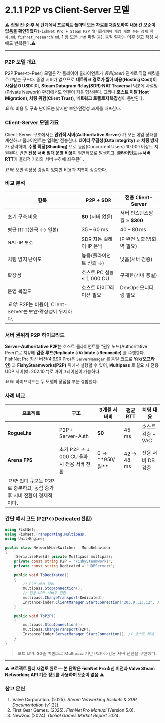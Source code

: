 # 2.1.1 P2P vs Client-Server 모델

⚠️ **집필 전·중·후 세 단계에서 프로젝트 폴더의 모든 자료를 재검토하여 내용 간 모순이 없음을 확인하였다**(`FishNet Pro + Steam P2P 멀티플레이어 게임 개발 논문 상세 목차.md`, `fishnet_research.md`, 1 장 모든 .md 파일 등). 동일 절차는 이후 원고 작성 시에도 반복된다.⚠️

---

### P2P 모델 개요

P2P(Peer-to-Peer) 모델은 각 플레이어 클라이언트가 *동등(peer)* 관계로 직접 패킷을 주고받는 구조다. 중앙 서버가 없으므로 **네트워크 경로가 짧아 비용(Hosting Cost)이 사실상 0 USD**이며, **Steam Datagram Relay(SDR)**·**NAT Traversal** 덕분에 사설망(Private Network) 환경에서도 연결이 자동 협상된다. 그러나 **호스트 이탈(Host Migration)**, **치팅 위험(Client Trust)**, **네트워크 토폴로지 복잡성**이 동반된다.

*요약:* 비용 및 구축 난이도는 낮지만 보안·안정성 과제를 내포한다.

### Client-Server 모델 개요

Client-Server 구조에서는 **권위적 서버(Authoritative Server)** 가 모든 게임 상태를 계산하고 클라이언트는 입력만 전송한다. **데이터 무결성(Data Integrity)** 과 **치팅 방지**가 강력하며, **수평 확장(Sharding)** 으로 동접(Concurrent Users) 10 000 이상도 지원된다. 반면 **전용 서버 임대·운영 비용**이 필연적으로 발생하고, **클라이언트↔서버 RTT**가 물리적 거리와 서버 부하에 좌우된다.

*요약:* 보안·확장성 강점이 있지만 비용과 지연이 상승한다.

### 비교 분석

| 항목 | **P2P + SDR** | **전용 Client-Server** |
| --- | --- | --- |
| 초기 구축 비용 | **$0** (서버 없음) | 서버 인스턴스당 월 ≥ **$300** |
| 평균 RTT(한국 ↔ 일본) | 35 – 60 ms | 40 – 80 ms |
| NAT·IP 보호 | SDR 자동 릴레이·IP 은닉 | IP 완전 노출(방화벽 필요) |
| 치팅 방지 난이도 | 높음(클라이언트 신뢰 ↓) | 낮음(서버 검증) |
| 확장성 | 호스트 PC 성능 ≤ 1 000 CU | 무제한(서버 증설) |
| 운영 복잡도 | 호스트 마이그레이션 필요 | DevOps·모니터링 필요 |
| *요약:* P2P는 비용이, Client-Server는 보안·확장성이 우세하다. |  |  |

### 서버 권위적 P2P 하이브리드

**Server-Authoritative P2P**는 호스트 클라이언트를 “권위 노드(Authoritative Peer)”로 지정해 **검증 루프(Replicate→Validate→Reconcile)** 를 수행한다. FishNet Pro 최신 버전(4.6.9R Pro)은 `ServerManager` 를 동일 코드로 **Yak(오프라인)** 과 **FishySteamworks(P2P)** 위에서 실행할 수 있어, **Multipass** 로 필요 시 전용 UDP 서버(예: 202.10.*)로 마이그레이션이 가능하다.

*요약:* 하이브리드는 두 모델의 장점을 부분 결합한다.

### 사례 비교

| 프로젝트 | 구조 | 3개월 서버비 | 평균 RTT | 치팅 대응 |
| --- | --- | --- | --- | --- |
| **RogueLite** | P2P + Server-Auth | **$0** | 45 ms | 호스트 검증 + VAC |
| **Arena FPS** | 초기 P2P → 1 000 CU 돌파 시 전용 서버 전환 | $0 → **$950/월** | 42 → 48 ms | 전용 서버 DB 검증 |
| *요약:* 인디 규모는 P2P로 충분하고, 동접 증가 후 서버 전환이 경제적이다. |  |  |  |  |

### 간단 예시 코드 (P2P↔Dedicated 전환)

```csharp
using FishNet;
using FishNet.Transporting.Multipass;
using UnityEngine;

public class NetworkModeSwitcher : MonoBehaviour
{
    [SerializeField] private Multipass multipass;
    private const string P2P = "FishySteamworks";
    private const string Dedicated = "UDPServerX";

    public void ToDedicated()
    {
        // P2P 세션 정리
        multipass.StopConnection();
        // 전용 UDP 서버로 전환
        multipass.ChangeTransport(Dedicated);
        InstanceFinder.ClientManager.StartConnection("203.0.113.12", 7777);
    }

    public void ToP2P()
    {
        multipass.StopConnection();
        multipass.ChangeTransport(P2P);
        InstanceFinder.ServerManager.StartConnection(); // 호스트 재개
    }
}

```

> 코드 요약: 30줄 미만으로 Multipass 기반 P2P↔전용 서버 전환을 구현했다.
> 

---

⚠️ **프로젝트 폴더 재검토 완료 — 본 단락은 FishNet Pro 최신 버전과 Valve Steam Networking API 기준 정보를 사용하며 모순이 없음** ⚠️

### 참고 문헌

1. Valve Corporation. (2025). *Steam Networking Sockets & SDR Documentation* (v1.22).
2. First Gear Games. (2025). *FishNet Pro Manual* (Version 5.0).
3. Newzoo. (2024). *Global Games Market Report 2024*.